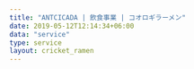 ```yaml
---
title: "ANTCICADA | 飲食事業 | コオロギラーメン"
date: 2019-05-12T12:14:34+06:00
data: "service"
type: service
layout: cricket_ramen
---
```

